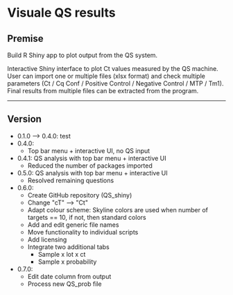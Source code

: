 # Visuale QS results

## Premise
Build R Shiny app to plot output from the QS system.

Interactive Shiny interface to plot Ct values measured by the QS machine. User can import one or multiple files (xlsx format) and check multiple parameters (Ct / Cq Conf / Positive Control / Negative Control / MTP	/ Tm1). Final results from multiple files can be extracted from the program.

-------------------------------------------------------------------------------

## Version

* 0.1.0 --> 0.4.0: test
* 0.4.0: 
  * Top bar menu + interactive UI, no QS input
* 0.4.1: QS analysis with top bar menu + interactive UI
  * Reduced the number of packages imported
* 0.5.0: QS analysis with top bar menu + interactive UI
  * Resolved remaining questions
* 0.6.0: 
  * Create GitHub repository (QS_shiny)
  * Change "cT" --> "Ct"
  * Adapt colour scheme: Skyline colors are used when number of targets == 10, if not, then standard colors
  * Add and edit generic file names
  * Move functionality to individual scripts
  * Add licensing
  * Integrate two additional tabs
    * Sample x lot x ct
    * Sample x probability
* 0.7.0:
  * Edit date column from output
  * Process new QS_prob file

